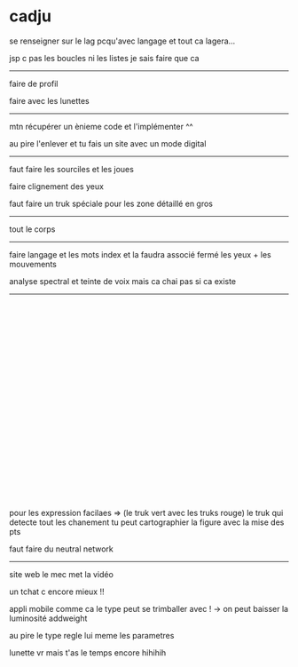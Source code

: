 # cadju


se renseigner sur le lag pcqu'avec langage et tout ca lagera...

jsp c pas les boucles ni les listes je sais faire que ca

-------------------------------------



faire de profil 

faire avec les lunettes




-------------------------------

mtn récupérer un ènieme code et l'implémenter ^^

au pire l'enlever et tu fais un site avec un mode digital

------------------------------

faut faire les sourciles et les joues

faire clignement des yeux

faut faire un truk spéciale pour les zone détaillé en gros

-----------------------------------------------

tout le corps 

-------------------------------------------

faire langage et les mots index et la faudra associé fermé les yeux + les mouvements

analyse spectral et teinte de voix mais ca chai pas si ca existe

-----------------------------


<br><br><br><br><br><br><br><br><br><br><br><br><br><br><br><br><br><br><br><br><br>


pour les expression facilaes => (le truk vert avec les truks rouge) le truk qui detecte tout les chanement tu peut cartographier la figure avec la mise des pts

faut faire du neutral network 


-------------------------------

site web le mec met la vidéo

un tchat c encore mieux !!

appli mobile comme ca le type peut se trimballer avec ! -> on peut baisser la luminosité addweight

au pire le type regle lui meme les parametres

lunette vr mais t'as le temps encore hihihih
